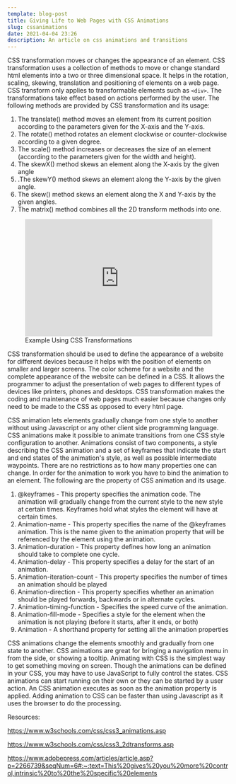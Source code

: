 ```yaml
---
template: blog-post
title: Giving Life to Web Pages with CSS Animations
slug: cssanimations
date: 2021-04-04 23:26
description: An article on css animations and transitions
---
```

CSS transformation moves or changes the appearance of an element. CSS transformation uses a collection of methods to move or change standard html elements into a two or three dimensional space. It helps in the rotation, scaling, skewing, translation and positioning of elements on a web page. CSS transform only applies to transformable elements such as `<div>`. The transformations take effect based on actions performed by the user. The following methods are provided by CSS transformation and its usage:

1. The translate() method moves an element from its current position according to the parameters given for the X-axis and the Y-axis.
2. The rotate() method rotates an element clockwise or counter-clockwise according to a given degree.
3. The scale() method increases or decreases the size of an element (according to the parameters given for the width and height).
4. The skewX() method skews an element along the X-axis by the given angle
5. .The skewY() method skews an element along the Y-axis by the given angle.
6. The skew() method skews an element along the X and Y-axis by the given angles.
7. The matrix() method combines all the 2D transform methods into one.

<figure>
<iframe height="265" style="width: 100%;" scrolling="no" title="zYNzoVQ" src="https://codepen.io/rigbysupreme/embed/zYNzoVQ?height=265&theme-id=light&default-tab=css,result" frameborder="no" loading="lazy" allowtransparency="true" allowfullscreen="true">
  See the Pen <a href='https://codepen.io/rigbysupreme/pen/zYNzoVQ'>zYNzoVQ</a> by Brian
  (<a href='https://codepen.io/rigbysupreme'>@rigbysupreme</a>) on <a href='https://codepen.io'>CodePen</a>.
</iframe>

<figcaption>Example Using CSS Transformations</figcaption>
</figure>

CSS transformation should be used to define the appearance of a website for different devices because it helps with the position of elements on smaller and larger screens. The color scheme for a website and the complete appearance of the website can be defined in a CSS. It allows the programmer to adjust the presentation of web pages to different types of devices like printers, phones and desktops. CSS transformation makes the coding and maintenance of web pages much easier because changes only need to be made to the CSS as opposed to every html page.

CSS animation lets elements gradually change from one style to another without using Javascript or any other client side programming language. CSS animations make it possible to animate transitions from one CSS style configuration to another. Animations consist of two components, a style describing the CSS animation and a set of keyframes that indicate the start and end states of the animation's style, as well as possible intermediate waypoints. There are no restrictions as to how many properties one can change. In order for the animation to work you have to bind the animation to an element. The following are the property of CSS animation and its usage. 


1. @keyframes -  This property specifies the animation code. The animation will gradually change from the current style to the new style at certain times. Keyframes hold what styles the element will have at certain times.
2. Animation-name - This property specifies the name of the @keyframes animation. This is the name given to the animation property that will be referenced by the element using the animation.
3. Animation-duration - This property defines how long an animation should take to complete one cycle.
4. Animation-delay - This property specifies a delay for the start of an animation.
5. Animation-iteration-count - This property  specifies the number of times an animation should be played
6. Animation-direction - This property specifies whether an animation should be played forwards, backwards or in alternate cycles.
7. Animation-timing-function - Specifies the speed curve of the animation.
8. Animation-fill-mode - Specifies a style for the element when the animation is not playing (before it starts, after it ends, or both)
9. Animation - A shorthand property for setting all the animation properties


CSS animations change the elements smoothly and gradually from one state to another. CSS animations are great for bringing a navigation menu in from the side, or showing a tooltip. Animating with CSS is the simplest way to get something moving on screen. Though the animations can be defined in your CSS, you may have to use JavaScript to fully control the states. CSS animations can start running on their own or they can be started by a user action. An CSS animation executes as soon as the animation property is applied. Adding animation to CSS can be faster than using Javascript as it uses the browser to do the processing.





Resources:



<https://www.w3schools.com/css/css3_animations.asp>

<https://www.w3schools.com/css/css3_2dtransforms.asp>

<https://www.adobepress.com/articles/article.asp?p=2266739&seqNum=6#:~:text=This%20gives%20you%20more%20control,intrinsic%20to%20the%20specific%20elements>